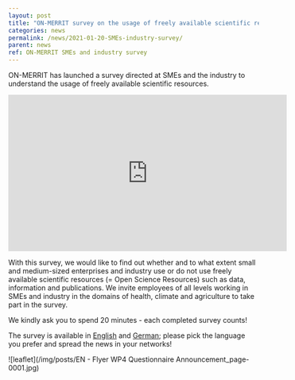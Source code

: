 ```yaml
---
layout: post
title: "ON-MERRIT survey on the usage of freely available scientific resources in SMEs and industry"
categories: news
permalink: /news/2021-01-20-SMEs-industry-survey/
parent: news
ref: ON-MERRIT SMEs and industry survey
---
```


ON-MERRIT has launched a survey directed at SMEs and the industry to understand the usage of freely available scientific resources.

<div class="responsive-embed">
<iframe width="560" height="315" src="https://www.youtube.com/embed/dQw4w9WgXcQ" frameborder="0" allow="accelerometer; autoplay; clipboard-write; encrypted-media; gyroscope; picture-in-picture" allowfullscreen></iframe>
</div>

With this survey, we would like to find out whether and to what extent small and medium-sized enterprises and industry use or do not use freely available scientific resources (= Open Science Resources) such as data, information and publications.
We invite employees of all levels working in SMEs and industry in the domains of health, climate and agriculture to take part in the survey.

We kindly ask you to spend 20 minutes - each completed survey counts!

The survey is available in [English](https://survey.know-center.tugraz.at/index.php?r=survey/index&sid=311541&lang=en) and [German](https://survey.know-center.tugraz.at/index.php?r=survey/index&sid=311541&lang=de); please pick the language you prefer and spread the news in your networks!

![leaflet](/img/posts/EN - Flyer WP4 Questionnaire Announcement_page-0001.jpg)
